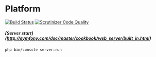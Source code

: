 # Platform

[![Build Status](https://travis-ci.org/ukraine-blacklist/platform.svg)](https://travis-ci.org/ukraine-blacklist/platform)
[![Scrutinizer Code Quality](https://scrutinizer-ci.com/g/ukraine-blacklist/platform/badges/quality-score.png?b=master)](https://scrutinizer-ci.com/g/ukraine-blacklist/platform/?branch=master)

##### [Server start] (http://symfony.com/doc/master/cookbook/web_server/built_in.html)
```bash
php bin/console server:run
```
